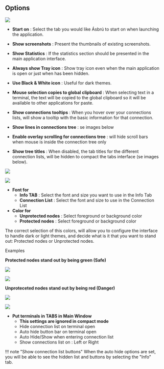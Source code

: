 ## Options

![](images/lf1.png)

- **Start on** : Select the tab you would like Ásbrú to start on when launching
  the application.
- **Show screenshots** : Present the thumbnails of existing screenshots.
- **Show Statistics** : If the statistics section should be presented in the
  main application interface.
- **Always show Tray icon** : Show tray icon even when the main application is
  open or just when has been hidden.
- **Use Black & White icon** : Useful for dark themes.
- **Mouse selection copies to global clipboard** : When selecting text in a
  terminal, the text will be copied to the global clipboard so it will be
  available to other applications for paste.

- **Show connections tooltips** : When you hover over your connections lists,
  will show a tooltip with the basic information for that connection.
- **Show lines in connections tree** : se images below
- **Enable overlay scrolling for connections tree** : will hide scroll bars when
  mouse is inside the connection tree only
- **Show tree titles** : When disabled, the tab titles for the different
  connection lists, will be hidden to compact the tabs interface (se images
  below).

![](images/lf2.png)

![](images/lf3.png)

- **Font for**
  - **Info TAB** : Select the font and size you want to use in the Info Tab
  - **Connection List** : Select the font and size to use in the Connection List
- **Color for**
  - **Unprotected nodes** : Select foreground or background color
  - **Protected nodes** : Select foreground or background color

The correct selection of this colors, will allow you to configure the interface
to handle dark or light themes, and decide what is it that you want to stand
out: Protected nodes or Unprotected nodes.

Examples

**Protected nodes stand out by being green (Safe)**

![](images/lf4-b.png)

![](images/lf4-a.png)

**Unproteceted nodes stand out by being red (Danger)**

![](images/lf5-b.png)

![](images/lf5-a.png)

- **Put terminals in TABS in Main Window**
  - **This settings are ignored in compact mode**
  - Hide connection list on terminal open
  - Auto hide button bar on terminal open
  - Auto Hide/Show when entering connection list
  - Show connections list on : Left or Right

!!! note "Show connection list buttons" When the auto hide options are set, you
will be able to see the hidden list and buttons by selecting the "Info" tab.
